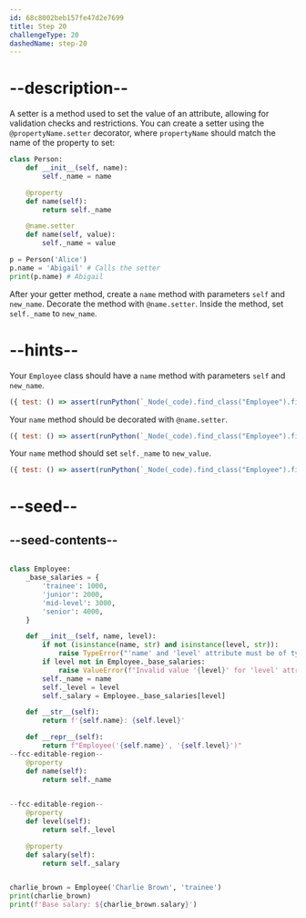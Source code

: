 ```yaml
---
id: 68c8002beb157fe47d2e7699
title: Step 20
challengeType: 20
dashedName: step-20
---
```


# --description--

A setter is a method used to set the value of an attribute, allowing for validation checks and restrictions. You can create a setter using the `@propertyName.setter` decorator, where `propertyName` should match the name of the property to set:

```py
class Person:
    def __init__(self, name):
        self._name = name

    @property
    def name(self):
        return self._name

    @name.setter
    def name(self, value):
        self._name = value

p = Person('Alice')
p.name = 'Abigail' # Calls the setter
print(p.name) # Abigail
```

After your getter method, create a `name` method with parameters `self` and `new_name`. Decorate the method with `@name.setter`. Inside the method, set `self._name` to `new_name`.

# --hints--

Your `Employee` class should have a `name` method with parameters `self` and `new_name`.

```js
({ test: () => assert(runPython(`_Node(_code).find_class("Employee").find_functions("name")[1].has_args("self, new_name")`)) })
```

Your `name` method should be decorated with `@name.setter`.

```js
({ test: () => assert(runPython(`_Node(_code).find_class("Employee").find_functions("name")[1].has_decorators("name.setter")`)) })
```

Your `name` method should set `self._name` to `new_value`.

```js
({ test: () => assert(runPython(`_Node(_code).find_class("Employee").find_functions("name")[1].has_stmt("self._name = new_name")`)) })
```

# --seed--

## --seed-contents--

```py

class Employee:
    _base_salaries = {
        'trainee': 1000,
        'junior': 2000,
        'mid-level': 3000,
        'senior': 4000,
    }

    def __init__(self, name, level):
        if not (isinstance(name, str) and isinstance(level, str)):
            raise TypeError("'name' and 'level' attribute must be of type 'str'.")
        if level not in Employee._base_salaries:
            raise ValueError(f"Invalid value '{level}' for 'level' attribute.")
        self._name = name
        self._level = level
        self._salary = Employee._base_salaries[level]

    def __str__(self):
        return f'{self.name}: {self.level}'

    def __repr__(self):
        return f"Employee('{self.name}', '{self.level}')"
--fcc-editable-region--
    @property
    def name(self):
        return self._name

    
--fcc-editable-region--
    @property
    def level(self):
        return self._level

    @property
    def salary(self):
        return self._salary


charlie_brown = Employee('Charlie Brown', 'trainee')
print(charlie_brown)
print(f'Base salary: ${charlie_brown.salary}')
```

